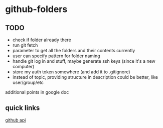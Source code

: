 # github-folders
## TODO 
- check if folder already there
- run git fetch
- parameter to get all the folders and their contents currently
- user can specify pattern for folder naming
- handle git log in and stuff, maybe generate ssh keys (since it's a new computer)
- store my auth token somewhere (and add it to .gitignore)
- instead of topic, providing structure in description could be better, like user/group/etc

additional points in google doc
## quick links
[github api](https://developer.github.com/v3/)
